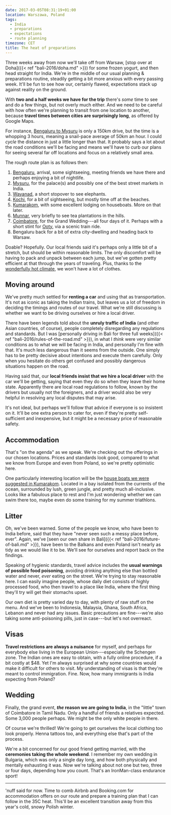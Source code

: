 ```yaml
---
date: 2017-03-05T08:31:19+01:00
location: Warszawa, Poland
tags:
  - India
  - preparations
  - expectations
  - route planning
timezone: CET
title: The heat of preparations
---
```


Three weeks away from now we'll take off from Warsaw, [stop over at Doha]({{< ref "bali-2016/doha.md" >}}) for some frozen yogurt, and then head straight for India. We're in the middle of our usual planning & preparations routine, steadily getting a bit more anxious with every passing week. It'll be fun to see how our, certainly flawed, expectations stack up against reality on the ground.

<!--more-->

With __two and a half weeks we have for the trip__ there's _some_ time to see and do a few things, but not overly much either. And we need to be careful with how often we're planning to transit from one location to another, because __travel times between cities are surprisingly long__, as offered by Google Maps.

For instance, [Bengaluru to Mysuru](https://goo.gl/maps/US7naHLKhW62) is only a 150km drive, but the time is a whopping 3 hours, meaning a snail-pace average of 50km an hour. I could _cycle_ the distance in just a little longer than that. It probably says a lot about the road conditions we'll be facing and means we'll have to curb our plans for seeing several far off locations and focus on a relatively small area.

The rough route plan is as follows then:

1. [Bengaluru][lp-bengaluru], arrival, some sightseeing, meeting friends we have there and perhaps enjoying a bit of nightlife.
2. [Mysuru][lp-mysuru], for the palace(s) and possibly one of the best street markets in India.
3. [Wayanad][lp-wayanad], a short stopover to see elephants.
4. [Kochi][lp-kochi], for a bit of sightseeing, but mostly time off at the beaches.
5. [Kumarakom][lp-kumarakom], with some excellent lodging on houseboats. More on that later.
6. [Munnar][lp-munnar], very briefly to see tea plantations in the hills.
7. [Coimbatore][lp-coimbatore], for the Grand Wedding---all four days of it. Perhaps with a short stint for [Ooty][lp-ooty], via a scenic train ride.
8. Bengaluru back for a bit of extra city-dwelling and heading back to Warsaw.

Doable? Hopefully. Our local friends said it's perhaps only a little bit of a stretch, but should be within reasonable limits. The only discomfort will be having to pack and unpack between each jump, but we've gotten pretty efficient at that through the years of traveling. Plus, thanks to the [wonderfully hot climate][wunderground-bangalor], we won't have a lot of clothes.

## Moving around

We've pretty much settled for __renting a car__ and using that as transportation. It's not as iconic as taking the Indian trains, but leaves us a lot of freedom in deciding the timings and routes of our travel. What we're still discussing is whether we want to be driving ourselves or hire a local driver.

There have been legends told about the __unruly traffic of India__ (and other Asian countries, of course), people completely disregarding any regulations and standards. But I was [personally driving in Bali for three full weeks]({{< ref "bali-2016/rules-of-the-road.md" >}}), in what I _think_ were very similar conditions as to what we will be facing in India, and personally I'm fine with that. It's much less dangerous than it seems from the outside. One simply has to be pretty decisive about intentions and execute them carefully. Only when you hesitate do others get confused and possibly dangerous situations happen on the road.

Having said that, our __local friends insist that we hire a local driver__ with the car we'll be getting, saying that even they do so when they leave their home state. Apparently there are local road regulations to follow, known by the drivers but usually not the foreigners, and a driver would also be very helpful in resolving any local disputes that may arise.

It's not ideal, but perhaps we'll follow that advice if everyone is so insistent on it. It'll be one extra person to cater for, even if they're pretty self-sufficient and inexpensive, but it might be a necessary price of reasonable safety.

## Accommodation

That's "on the agenda" as we speak. We're checking out the offerings in our chosen locations. Prices and standards look good, compared to what we know from Europe and even from Poland, so we're pretty optimistic here.

One particularly interesting location will be the [house boats we were suggested in Kumarakom](http://www.kumarakomhouseboats.org/). Located in a bay isolated from the currents of the ocean, surrounded by lush, green jungle, and pretty much all-inclusive. Looks like a fabulous place to rest and I'm just wondering whether we can swim there too, maybe even do some training for my summer triathlons.

## Litter

Oh, we've been warned. Some of the people we know, who have been to India before, said that they have "never seen such a messy place before, ever". Again, we've [seen our own share in Bali]({{< ref "bali-2016/future-of-bali.md" >}}), have been to the Balkans and even Poland isn't nearly as tidy as we would like it to be. We'll see for ourselves and report back on the findings.

Speaking of hygienic standards, travel advice includes the __usual warnings of possible food poisoning__, avoiding drinking anything else than bottled water and never, _ever_ eating on the street. We're trying to stay reasonable here. I can easily imagine people, whose daily diet consists of highly processed food, who then travel to a place like India, where the first thing they'll try will get their stomachs upset.

Our own diet is pretty varied day to day, with plenty of raw stuff on the menu. And we've been to Indonesia, Malaysia, Ghana, South Africa, Lebanon and never had any issues. Basic precautions are fine---we're also taking some anti-poisoning pills, just in case---but let's not overreact.

## Visas

__Travel restrictions are always a nuisance__ for myself, and perhaps for everybody else living in the European Union---especially the Schengen zone. The Indian ones are easy to obtain, with a fully online procedure, if a bit costly at $48. Yet I'm always surprised at why some countries would make it difficult for others to visit. My understanding of visas is that they're meant to control immigration. Fine. Now, how many immigrants is India expecting  from Poland?

## Wedding

Finally, the grand event, **_the_ reason we are going to India**, in the "little" town of Coimbatore in Tamil Nadu. Only a handful of friends a relatives expected. Some 3,000 people perhaps. We might be the only white people in there.

Of course we're thrilled! We're going to get ourselves the local clothing too look properly. Henna tattoos too, and everything else that's part of the process.

We're a bit concerned for our good friend getting married, with the __ceremonies taking the whole weekend__. I remember my own wedding in Bulgaria, which was only a single day long, and how both physically and mentally exhausting it was. Now we're talking about not one but two, three or four days, depending how you count. That's an IronMan-class endurance sport!

---

'nuff said for now. Time to comb Airbnb and Booking.com for accommodation offers on our route and prepare a training plan that I can follow in the 35C heat. This'll be an excellent transition away from this year's cold, snowy Polish winter.

[lp-bengaluru]: https://www.lonelyplanet.com/india/bengaluru-bangalore
[lp-coimbatore]: https://www.lonelyplanet.com/india/tamil-nadu/coimbatore
[lp-kochi]: https://www.lonelyplanet.com/india/kerala/kochi-cochin
[lp-kumarakom]: https://www.lonelyplanet.com/india/kerala/kumarakom
[lp-munnar]: https://www.lonelyplanet.com/india/kerala/munnar
[lp-mysuru]: https://www.lonelyplanet.com/india/karnataka/mysore
[lp-ooty]: https://www.lonelyplanet.com/india/tamil-nadu/ooty-udhagamandalam
[lp-wayanad]: https://www.lonelyplanet.com/india/kerala/wayanad-wildlife-sanctuary
[wunderground-bangalor]: https://www.wunderground.com/cgi-bin/findweather/getForecast?query=Bangalore%2C+India
